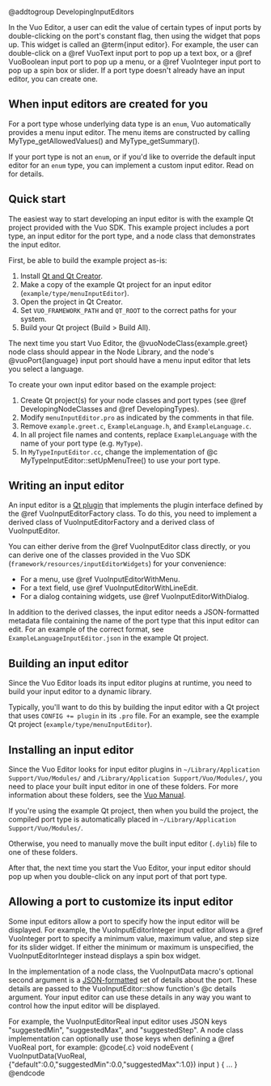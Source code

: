 @addtogroup DevelopingInputEditors

In the Vuo Editor, a user can edit the value of certain types of input ports by double-clicking on the port's constant flag, then using the widget that pops up. This widget is called an @term{input editor}. For example, the user can double-click on a @ref VuoText input port to pop up a text box, or a @ref VuoBoolean input port to pop up a menu, or a @ref VuoInteger input port to pop up a spin box or slider. If a port type doesn't already have an input editor, you can create one. 


## When input editors are created for you

For a port type whose underlying data type is an `enum`, Vuo automatically provides a menu input editor. The menu items are constructed by calling MyType_getAllowedValues() and MyType_getSummary().

If your port type is not an `enum`, or if you'd like to override the default input editor for an `enum` type, you can implement a custom input editor. Read on for details.


## Quick start

The easiest way to start developing an input editor is with the example Qt project provided with the Vuo SDK. This example project includes a port type, an input editor for the port type, and a node class that demonstrates the input editor. 

First, be able to build the example project as-is: 

   1. Install [Qt and Qt Creator](http://qt-project.org/downloads). 
   2. Make a copy of the example Qt project for an input editor (`example/type/menuInputEditor`). 
   3. Open the project in Qt Creator. 
   4. Set `VUO_FRAMEWORK_PATH` and `QT_ROOT` to the correct paths for your system. 
   5. Build your Qt project (Build > Build All). 

The next time you start Vuo Editor, the @vuoNodeClass{example.greet} node class should appear in the Node Library, and the node's @vuoPort{language} input port should have a menu input editor that lets you select a language. 

To create your own input editor based on the example project:

   1. Create Qt project(s) for your node classes and port types (see @ref DevelopingNodeClasses and @ref DevelopingTypes). 
   2. Modify `menuInputEditor.pro` as indicated by the comments in that file. 
   3. Remove `example.greet.c`, `ExampleLanguage.h`, and `ExampleLanguage.c`. 
   4. In all project file names and contents, replace `ExampleLanguage` with the name of your port type (e.g. `MyType`). 
   5. In `MyTypeInputEditor.cc`, change the implementation of @c MyTypeInputEditor::setUpMenuTree() to use your port type. 


## Writing an input editor

An input editor is a [Qt plugin](http://qt-project.org/doc/qt-5.0/qtcore/plugins-howto.html#the-lower-level-api-extending-qt-applications) that implements the plugin interface defined by the @ref VuoInputEditorFactory class. To do this, you need to implement a derived class of VuoInputEditorFactory and a derived class of VuoInputEditor. 

You can either derive from the @ref VuoInputEditor class directly, or you can derive one of the classes provided in the Vuo SDK (`framework/resources/inputEditorWidgets`) for your convenience: 

   - For a menu, use @ref VuoInputEditorWithMenu. 
   - For a text field, use @ref VuoInputEditorWithLineEdit. 
   - For a dialog containing widgets, use @ref VuoInputEditorWithDialog. 

In addition to the derived classes, the input editor needs a JSON-formatted metadata file containing the name of the port type that this input editor can edit. For an example of the correct format, see `ExampleLanguageInputEditor.json` in the example Qt project. 


## Building an input editor

Since the Vuo Editor loads its input editor plugins at runtime, you need to build your input editor to a dynamic library. 

Typically, you'll want to do this by building the input editor with a Qt project that uses `CONFIG += plugin` in its `.pro` file. For an example, see the example Qt project (`example/type/menuInputEditor`). 


## Installing an input editor

Since the Vuo Editor looks for input editor plugins in `~/Library/Application Support/Vuo/Modules/` and `/Library/Application Support/Vuo/Modules/`, you need to place your built input editor in one of these folders. For more information about these folders, see the [Vuo Manual](http://vuo.org/manual.pdf). 

If you're using the example Qt project, then when you build the project, the compiled port type is automatically placed in `~/Library/Application Support/Vuo/Modules/`. 

Otherwise, you need to manually move the built input editor (`.dylib`) file to one of these folders. 

After that, the next time you start the Vuo Editor, your input editor should pop up when you double-click on any input port of that port type. 



## Allowing a port to customize its input editor

Some input editors allow a port to specify how the input editor will be displayed. For example, the VuoInputEditorInteger input editor allows a @ref VuoInteger port to specify a minimum value, maximum value, and step size for its slider widget. If either the minimum or maximum is unspecified, the VuoInputEditorInteger instead displays a spin box widget. 

In the implementation of a node class, the VuoInputData macro's optional second argument is a [JSON-formatted](http://www.json.org/) set of details about the port. These details are passed to the VuoInputEditor::show function's @c details argument. Your input editor can use these details in any way you want to control how the input editor will be displayed. 

For example, the VuoInputEditorReal input editor uses JSON keys "suggestedMin", "suggestedMax", and "suggestedStep". A node class implementation can optionally use those keys when defining a @ref VuoReal port, for example: 
@code{.c}
void nodeEvent
(
		VuoInputData(VuoReal, {"default":0.0,"suggestedMin":0.0,"suggestedMax":1.0}) input
)
{
	...
}
@endcode
